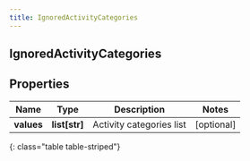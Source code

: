 ```yaml
---
title: IgnoredActivityCategories
---
```

## IgnoredActivityCategories

## Properties

|Name | Type | Description | Notes|
|------------ | ------------- | ------------- | -------------|
| **values** | **list[str]** | Activity categories list | [optional] |
{: class="table table-striped"}



